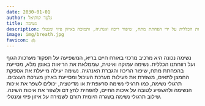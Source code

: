 ```yaml
---
date: 2030-01-01
author: גלעד קותיאל
title: נשימה
description: נשימה נכונה משפרת את הבריאות הכללית על ידי הפחתת מתח, שיפור ריכוז ואנרגיה, ותמיכה באיזון פיזי ומנטלי.
image: img/breath.jpg
favicon: 🫁
---
```


נשימה נכונה היא מרכיב מרכזי באורח חיים בריא, המשפיעה על תפקוד מערכות הגוף ועל רווחתנו הכללית. נשימה עמוקה ואיטית, שממלאת את הריאות באופן מלא, מסייעת בהפחתת מתח, שיפור הריכוז והגברת האנרגיה. נשימה יעילה מייעלת את אספקת החמצן לתאים, משפרת את פעילות מערכת העיכול ומסייעת באיזון מערכת העצבים. תרגולי נשימה, כמו תרגילי נשימה סרעפתית או מדיטציה, יכולים לשפר את איכות הנשימה ולהשפיע לטובה על איכות החיים, להפחית לחץ דם ולשפר את איכות השינה. שילוב תרגולי נשימה בשגרה היומית תורם לשמירה על איזון פיזי ומנטלי.
